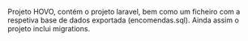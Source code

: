 Projeto HOVO, contém o projeto laravel, bem como um ficheiro com a respetiva base de dados exportada (encomendas.sql). Ainda assim o projeto inclui migrations.
